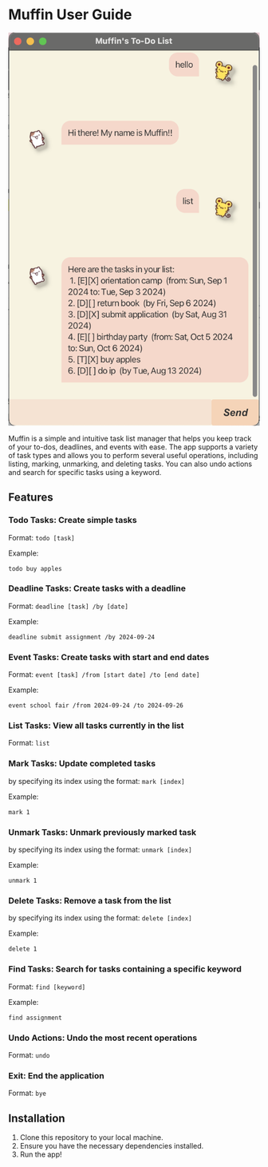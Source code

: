 # Muffin User Guide

![Screenshot of product Ui.](Ui.png)

Muffin is a simple and intuitive task list manager that helps you keep track of your to-dos, deadlines, and events with 
ease. The app supports a variety of task types and allows you to perform several useful operations, including listing, 
marking, unmarking, and deleting tasks. You can also undo actions and search for specific tasks using a keyword.

## Features

### Todo Tasks: Create simple tasks 
Format: `todo [task]`

Example:
```
todo buy apples
```

### Deadline Tasks: Create tasks with a deadline
Format: `deadline [task] /by [date]`

Example:
```
deadline submit assignment /by 2024-09-24
```

### Event Tasks: Create tasks with start and end dates
Format: `event [task] /from [start date] /to [end date]`

Example:
```
event school fair /from 2024-09-24 /to 2024-09-26
```

### List Tasks: View all tasks currently in the list 
Format: `list`

### Mark Tasks: Update completed tasks
by specifying its index using the format: `mark [index]`

Example:
```
mark 1
```

### Unmark Tasks: Unmark previously marked task
by specifying its index using the format: `unmark [index]`

Example:
```
unmark 1
```

### Delete Tasks: Remove a task from the list
by specifying its index using the format: `delete [index]`

Example:
```
delete 1
```

### Find Tasks: Search for tasks containing a specific keyword
Format: `find [keyword]`

Example:
```
find assignment
```

### Undo Actions: Undo the most recent operations
Format: `undo`

### Exit: End the application 
Format: `bye`

## Installation
1. Clone this repository to your local machine.
2. Ensure you have the necessary dependencies installed. 
3. Run the app!